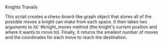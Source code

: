 Knights Travails

This script creates a chess-board-like graph object that stores all of the possible moves a knight can make from each space. It then takes two arguments to its' #knight_moves method (the knight's current position and where it wants to move to). Finally, it returns the smallest number of moves and the coordinates for each move to reach the destination.